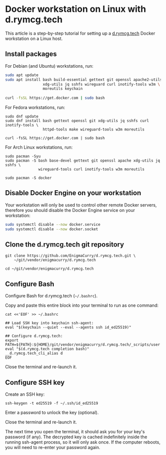 # Docker workstation on Linux with d.rymcg.tech

This article is a step-by-step tutorial for setting up a
[d.rymcg.tech](https://github.com/EnigmaCurry/d.rymcg.tech) Docker
workstation on a Linux host.

## Install packages

For Debian (and Ubuntu) workstations, run:

```bash
sudo apt update
sudo apt install bash build-essential gettext git openssl apache2-utils \
                 xdg-utils jq sshfs wireguard curl inotify-tools w3m \
                 moreutils keychain
                 
curl -fsSL https://get.docker.com | sudo bash
```

For Fedora workstations, run:

```
sudo dnf update
sudo dnf install bash gettext openssl git xdg-utils jq sshfs curl inotify-tools \
                 httpd-tools make wireguard-tools w3m moreutils

curl -fsSL https://get.docker.com | sudo bash
```

For Arch Linux workstations, run:

```
sudo pacman -Syu
sudo pacman -S bash base-devel gettext git openssl apache xdg-utils jq sshfs \
               wireguard-tools curl inotify-tools w3m moreutils

sudo pacman -S docker
```

## Disable Docker Engine on your workstation

Your workstation will only be used to control other remote Docker
servers, therefore you should disable the Docker Engine service on
your workstation:

```bash
sudo systemctl disable --now docker.service
sudo systemctl disable --now docker.socket
```

## Clone the d.rymcg.tech git repository

```
git clone https://github.com/EnigmaCurry/d.rymcg.tech.git \
    ~/git/vendor/enigmacurry/d.rymcg.tech

cd ~/git/vendor/enigmacurry/d.rymcg.tech
```

## Configure Bash

Configure Bash for d.rymcg.tech (`~/.bashrc`). 

Copy and paste this entire block into your terminal to run as one
command:

```
cat <<'EOF' >> ~/.bashrc

## Load SSH key into keychain ssh-agent:
eval "$(keychain --quiet --eval --agents ssh id_ed25519)"

## Configure d.rymcg.tech:
export PATH=${PATH}:${HOME}/git/vendor/enigmacurry/d.rymcg.tech/_scripts/user
eval "$(d.rymcg.tech completion bash)"
__d.rymcg.tech_cli_alias d
EOF
```

Close the terminal and re-launch it.

## Configure SSH key

Create an SSH key:

```
ssh-keygen -t ed25519 -f ~/.ssh/id_ed25519
```

Enter a password to unlock the key (optional).

Close the terminal and re-launch it. 

The next time you open the terminal, it should ask you for your key's
password (if any). The decrypted key is cached indefinitely inside the
running ssh-agent process, so it will only ask once. If the computer
reboots, you will need to re-enter your password again.

